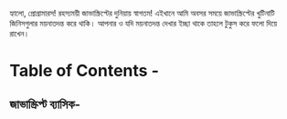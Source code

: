 
হ্যালো, প্রোগ্রামারস! রহস্যময়ী জাভাস্ক্রিপ্টের দুনিয়ায় স্বাগতম! এইখানে আমি অবসর সময়ে জাভাস্ক্রিপ্টের খুটিনাটি জিনিসগুলার ময়নাতদন্ত করে থাকি। আপনার ও যদি ময়নাতদন্ত দেখার ইচ্ছা থাকে তাহলে টুকুস করে ফলো দিয়ে রাখেন। 

# Table of Contents - 
## জাভাস্ক্রিপ্ট ব্যাসিক-

